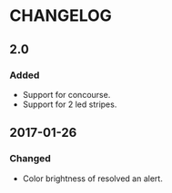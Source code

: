# CHANGELOG

## 2.0

### Added

* Support for concourse.
* Support for 2 led stripes.


## 2017-01-26

### Changed
 * Color brightness of resolved an alert.
